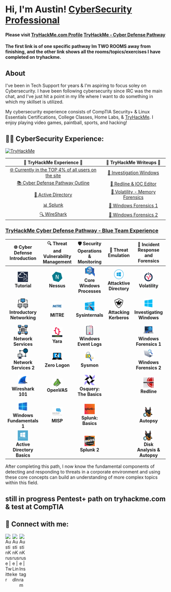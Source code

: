 <h1>Hi, I'm Austin! <bhttps://github.com/AustinKruse/AustinKruser><a href="https://www.linkedin.com/in/austin-kruse-06454b124/">CyberSecurity Professional</a></h1>

#### Please visit [TryHackMe.com Profile](https://tryhackme.com/p/TaqTix)   [TryHackMe - Cyber Defense Pathway](https://tryhackme.com/path/outline/blueteam)
#### The first link is of one specific pathway Im TWO ROOMS away from finishing, and the other link shows all the rooms/topics/exercises I have completed on tryhackme.

## About
I've been in Tech Support for years & I'm aspiring to focus soley on Cybersecurity.  I have been following cybersecurity since IRC was the main chat, and I've just hit a point in my life where I want to do something in which my skillset is utilized.  

My cybersecurity experience consists of CompTIA Security+ & Linux Essentials Certifications, College Classes, Home Labs, & [TryHackMe](https://tryhackme.com/p/TaqTix).  I enjoy playing video games, paintball, sports, and hacking! 

## 👨‍💻 CyberSecurity Experience:

<p><a href="https://tryhackme.com/p/TaqTix"><img src="https://tryhackme-badges.s3.amazonaws.com/TaqTix.png" alt="TryHackMe"><a></p>

|                             🌟 **TryHackMe Experience** 🌟                              |                        📄 **TryHackMe Writeups** 📄                        |
| :--------------------------------------------------------------------------------------: | :-------------------------------------------------------------------------: | 
| [🌐 Currently in the TOP 4% of all users on the site](https://tryhackme.com/p/TaqTix)  | [📝 Investigation Windows](https://github.com/AustinKruse/Obsidian-Vault/blob/main/Labs/Investigating%20Windows.md) |
| [📚 Cyber Defense Pathway Outline](https://tryhackme.com/path/outline/blueteam)        | [📝 Redline & IOC Editor](https://github.com/AustinKruse/Obsidian-Vault/blob/main/Labs/Redline%20%26%20IOC%20Editor.md) |
| [🔐 Active Directory](https://tryhackme.com/r/room/attacktivedirectory)                | [📝 Volatility - Memory Forensics](https://github.com/AustinKruse/Obsidian-Vault/blob/main/Labs/Volatility%20-%20Memory%20Forensics%20THM%20Walkthrough%20(Windows).md) |
| [📊 Splunk](https://tryhackme.com/r/room/splunk2gcd5)                                  | [📝 Windows Forensics 1](https://github.com/AustinKruse/Obsidian-Vault/blob/main/Labs/Windows%20Forensics%201.md) |
| [🔍 WireShark](https://tryhackme.com/r/room/wireshark)                                 | [📝 Windows Forensics 2](https://github.com/AustinKruse/Obsidian-Vault/blob/main/Labs/Windows%20Forensics%202.md) |


### [TryHackMe Cyber Defense Pathway - Blue Team Experience](https://tryhackme.com/path/outline/blueteam)

|                      🌐 **Cyber Defense Introduction**                      |               🔍 **Threat and Vulnerability Management**              |                 🛡️ **Security Operations & Monitoring**                 |                       🎯 **Threat Emulation**                       |                   🧩 **Incident Response and Forensics**                  |                             🦠 **Malware Analysis**                             |
| :-------------------------------------------------------------------------: | :-------------------------------------------------------------------: | :---------------------------------------------------------------------: | :-----------------------------------------------------------------: | :----------------------------------------------------------------------: | :----------------------------------------------------------------------------: |
| ![](assets/tutorial.png)<br>**Tutorial**                                   | ![](assets/nessus.png)<br>**Nessus**                                  | ![](assets/core-windows-processes.png)<br>**Core Windows Processes**    | ![](assets/attacktive-directory.png)<br>**Attacktive Directory**      | ![](assets/volatility.png)<br>**Volatility**                                 | ![](assets/history-of-malware.png)<br>**History of Malware**                    |
| ![](assets/Introductory-networking.png)<br>**Introductory Networking**     | ![](assets/Mitre.png)<br>**MITRE**                                    | ![](assets/sysinternals.png)<br>**Sysinternals**                        | ![](assets/attacking-kerberos.png)<br>**Attacking Kerberos**         | ![](assets/investigating-windows.png)<br>**Investigating Windows**            | ![](assets/malware-intro.png)<br>**MAL: Malware Introductory**                 |
| ![](assets/Network-Services.png)<br>**Network Services**                   | ![](assets/yara.png)<br>**Yara**                                      | ![](assets/windows-event-logs.png)<br>**Windows Event Logs**            |                                                                       | ![](assets/windows-forensics-1.png)<br>**Windows Forensics 1**                 | ![](assets/strings.png)<br>**MAL: Strings**                                    |
| ![](assets/Network-Services-2.png)<br>**Network Services 2**               | ![](assets/zerologon.png)<br>**Zero Logon**                           | ![](assets/sysmon.png)<br>**Sysmon**                                    |                                                                       | ![](assets/windows-forensics-2.png)<br>**Windows Forensics 2**                 | ![](assets/basic-malware-reverse-engineering.jpeg)<br>**Basic Malware RE**      |
| ![](assets/Wireshark-101.png)<br>**Wireshark 101**                         | ![](assets/OpenVas.png)<br>**OpenVAS**                                | ![](assets/osquery-the-basics.png)<br>**Osquery: The Basics**           |                                                                       | ![](assets/redline.jpeg)<br>**Redline**                                       | ![](assets/REMnux.png)<br>**MAL: REMnux - The Redux**                           |
| ![](assets/Windows-fundamentals-1.png)<br>**Windows Fundamentals 1**       | ![](assets/misp.png)<br>**MISP**                                      | ![](assets/splunk-basics.png)<br>**Splunk: Basics**                     |                                                                       | ![](assets/autopsy.png)<br>**Autopsy**                                        |                                                                                  |
| ![](assets/Active-Directory-Basics.png)<br>**Active Directory Basics**      |                                                                       | ![](assets/Splunk-2.png)<br>**Splunk 2**                                |                                                                       | ![](assets/disk-analysis-autopsy.png)<br>**Disk Analysis & Autopsy**          |                                                                                  |

After completing this path, I now know the fundamental components of detecting and responding to threats in a corporate environment and using these core concepts can build an understanding of more complex topics within this field.



## still in progress Pentest+ path on tryhackme.com & test at CompTIA

<h2> 🤳 Connect with me:</h2>

[<img align="left" alt="AustinKruse | Twitter" width="22px" src="https://cdn.jsdelivr.net/npm/simple-icons@v3/icons/twitter.svg" />][twitter]
[<img align="left" alt="AustinKruse | LinkedIn" width="22px" src="https://cdn.jsdelivr.net/npm/simple-icons@v3/icons/linkedin.svg" />][linkedin]
[<img align="left" alt="AustinKruse | Instagram" width="22px" src="https://cdn.jsdelivr.net/npm/simple-icons@v3/icons/instagram.svg" />][instagram]

[twitter]: https://twitter.com/TaqTix_
[instagram]: https://www.instagram.com/taqtix_/
[linkedin]: https://www.linkedin.com/in/austin-kruse-06454b124/
<br>


<!--
**AustinKruse/AustinKruse** is a ✨ _special_ ✨ repository because its `README.md` (this file) appears on your GitHub profile.

## Hi there 👋

Here are some ideas to get you started:

- 🔭 I’m currently working on ...
- 🌱 I’m currently learning ...
- 👯 I’m looking to collaborate on ...
- 🤔 I’m looking for help with ...
- 💬 Ask me about ...
- 📫 How to reach me: ...
- 😄 Pronouns: ...
- ⚡ Fun fact: ...

cyber defense pathway post: | 🌐 **Cyber Defense Introduction**  | 🔍 **Threat and Vulnerability Management** | 🛡️ **Security Operations & Monitoring** | 🎯 **Threat Emulation** | 🧩 **Incident Response and Forensics** | 🦠 **Malware Analysis**          |
|:----------------------------------:|:------------------------------------------:|:--------------------------------------:|:----------------------:|:--------------------------------------:|:-------------------------------:|
| 📚 Tutorial                        | 🔎 Nessus                                  | 🖥️ Core Windows Processes              | 🛠️ Attacktive Directory  | 🔍 Volatility                          | 🦠 History of Malware           |
| 🌐 Introductory Networking         | 🛡️ MITRE                                   | 🧰 Sysinternals                        | 🛡️ Attacking Kerberos   | 🖥️ Investigating Windows               | 🧪 MAL: Malware Introductory    |
| 🌍 Network Services                | 🔬 Yara                                    | 📊 Windows Event Logs                  |                        | 🗂️ Windows Forensics 1                 | 📜 MAL: Strings                 |
| 🌐 Network Services 2              | 🔓 Zero Logon                              | 🛠️ Sysmon                              |                        | 📂 Windows Forensics 2                 | 🧪 Basic Malware RE             |
| 🌟 Wireshark 101                   | 🛠️ OpenVAS                                 | 🔍 Osquery: The Basics                 |                        | 🗄️ Redline                             | 🧬 MAL: REMnux - The Redux      |
| 💻 Windows Fundamentals 1          | 🧩 MISP                                    | 📈 Splunk: Basics                      |                        | 📂 Autopsy                             |                                |
| 🏢 Active Directory Basics         |                                             | 📉 Splunk 2                            |                        | 🗃️ Disk Analysis & Autopsy            |                                |

-->
